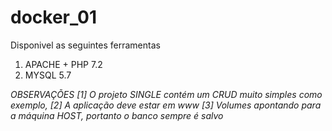 # docker_01
Disponivel as seguintes ferramentas
1. APACHE + PHP 7.2
2. MYSQL 5.7

*OBSERVAÇÕES
    [1] O projeto SINGLE contém um CRUD muito simples como exemplo, 
    [2] A aplicação deve estar em www
    [3] Volumes apontando para a máquina HOST, portanto o banco sempre é salvo*

